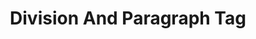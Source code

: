 ---
title: Division And Paragraph Tag
description: "Introduction to div and paragraph"
hide_table_of_contents: true
sidebar_position: 7
---